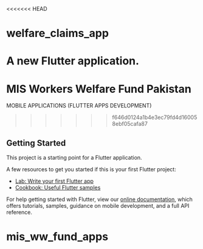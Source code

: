 <<<<<<< HEAD
# welfare_claims_app

A new Flutter application.
=======
# MIS Workers Welfare Fund Pakistan

MOBILE APPLICATIONS (FLUTTER APPS DEVELOPMENT)
>>>>>>> f646d0124a1b4e3ec79fd4d160058ebf05cafa87

## Getting Started

This project is a starting point for a Flutter application.

A few resources to get you started if this is your first Flutter project:

- [Lab: Write your first Flutter app](https://flutter.dev/docs/get-started/codelab)
- [Cookbook: Useful Flutter samples](https://flutter.dev/docs/cookbook)

For help getting started with Flutter, view our
[online documentation](https://flutter.dev/docs), which offers tutorials,
samples, guidance on mobile development, and a full API reference.
# mis_ww_fund_apps

